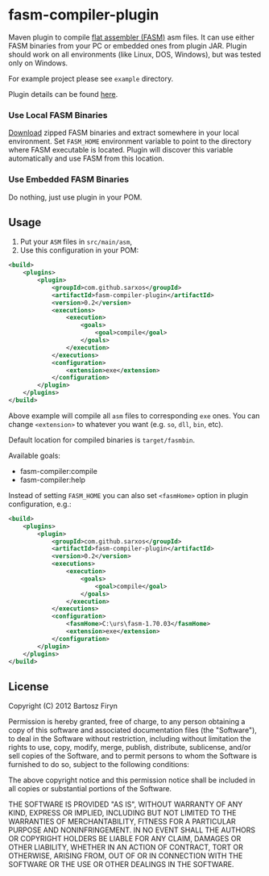 fasm-compiler-plugin
====================

Maven plugin to compile [flat assembler (FASM)](http://flatassembler.net) asm files. It can use 
either FASM binaries from your PC or embedded ones from plugin JAR. Plugin should work on all
environments (like Linux, DOS, Windows), but was tested only on Windows. 

For example project please see ```example``` directory.

Plugin details can be found [here](fasm-compiler-plugin.sarxos.pl). 

### Use Local FASM Binaries

[Download](http://flatassembler.net/download.php) zipped FASM binaries and extract somewhere in
your local environment. Set ```FASM_HOME``` environment variable to point to the directory where 
FASM executable is located. Plugin will discover this variable automatically and use FASM from 
this location. 

### Use Embedded FASM Binaries

Do nothing, just use plugin in your POM.

## Usage

1. Put your ```ASM``` files in ```src/main/asm```,
2. Use this configuration in your POM:

```xml
<build>
	<plugins>
		<plugin>
			<groupId>com.github.sarxos</groupId>
			<artifactId>fasm-compiler-plugin</artifactId>
			<version>0.2</version>
			<executions>
				<execution>
					<goals>
						<goal>compile</goal>
					</goals>
				</execution>
			</executions>
			<configuration>
				<extension>exe</extension>
			</configuration>
		</plugin>
	</plugins>
</build>
```

Above example will compile all ```asm``` files to corresponding ```exe``` ones. You
can change ```<extension>``` to whatever you want (e.g. ```so```, ```dll```, ```bin```, etc).

Default location for compiled binaries is ```target/fasmbin```.

Available goals:

* fasm-compiler:compile
* fasm-compiler:help  

Instead of setting ```FASM_HOME``` you can also set ```<fasmHome>``` option in plugin configuration, e.g.:


```xml
<build>
	<plugins>
		<plugin>
			<groupId>com.github.sarxos</groupId>
			<artifactId>fasm-compiler-plugin</artifactId>
			<version>0.2</version>
			<executions>
				<execution>
					<goals>
						<goal>compile</goal>
					</goals>
				</execution>
			</executions>
			<configuration>
				<fasmHome>C:\urs\fasm-1.70.03</fasmHome>
				<extension>exe</extension>
			</configuration>
		</plugin>
	</plugins>
</build>
```

## License

Copyright (C) 2012 Bartosz Firyn

Permission is hereby granted, free of charge, to any person obtaining
a copy of this software and associated documentation files (the
"Software"), to deal in the Software without restriction, including
without limitation the rights to use, copy, modify, merge, publish,
distribute, sublicense, and/or sell copies of the Software, and to
permit persons to whom the Software is furnished to do so, subject to
the following conditions:

The above copyright notice and this permission notice shall be
included in all copies or substantial portions of the Software.

THE SOFTWARE IS PROVIDED "AS IS", WITHOUT WARRANTY OF ANY KIND,
EXPRESS OR IMPLIED, INCLUDING BUT NOT LIMITED TO THE WARRANTIES OF
MERCHANTABILITY, FITNESS FOR A PARTICULAR PURPOSE AND
NONINFRINGEMENT. IN NO EVENT SHALL THE AUTHORS OR COPYRIGHT HOLDERS BE
LIABLE FOR ANY CLAIM, DAMAGES OR OTHER LIABILITY, WHETHER IN AN ACTION
OF CONTRACT, TORT OR OTHERWISE, ARISING FROM, OUT OF OR IN CONNECTION
WITH THE SOFTWARE OR THE USE OR OTHER DEALINGS IN THE SOFTWARE.
